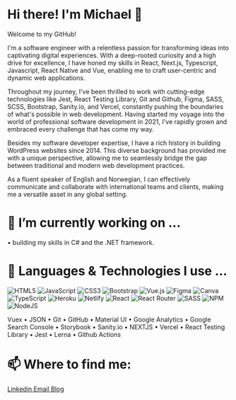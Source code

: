 # Hi there! I'm Michael 👋
Welcome to my GitHub!

I'm a software engineer with a relentless passion for transforming ideas into captivating digital experiences. With a deep-rooted curiosity and a high drive for excellence, I have honed my skills in React,  Next.js, Typescript, Javascript, React Native and Vue, enabling me to craft user-centric and dynamic web applications.

Throughout my journey, I've been thrilled to work with cutting-edge technologies like Jest, React Testing Library, Git and Github, Figma, SASS, SCSS, Bootstrap, Sanity.io, and Vercel, constantly pushing the boundaries of what's possible in web development. Having started my voyage into the world of professional software development in 2021, I've rapidly grown and embraced every challenge that has come my way.

Besides my software developer expertise, I have a rich history in building WordPress websites since 2014. This diverse background has provided me with a unique perspective, allowing me to seamlessly bridge the gap between traditional and modern web development practices.

As a fluent speaker of English and Norwegian, I can effectively communicate and collaborate with international teams and clients, making me a versatile asset in any global setting.

# 🔭 I’m currently working on ...
• building my skills in C# and the .NET framework.

# 🤔 Languages & Technologies I use ...
![HTML5](https://img.shields.io/badge/html5-%23E34F26.svg?style=for-the-badge&logo=html5&logoColor=white) ![JavaScript](https://img.shields.io/badge/javascript-%23323330.svg?style=for-the-badge&logo=javascript&logoColor=%23F7DF1E) ![CSS3](https://img.shields.io/badge/css3-%231572B6.svg?style=for-the-badge&logo=css3&logoColor=white) ![Bootstrap](https://img.shields.io/badge/bootstrap-%23563D7C.svg?style=for-the-badge&logo=bootstrap&logoColor=white) ![Vue.js](https://img.shields.io/badge/vuejs-%2335495e.svg?style=for-the-badge&logo=vuedotjs&logoColor=%234FC08D) 	![Figma](https://img.shields.io/badge/figma-%23F24E1E.svg?style=for-the-badge&logo=figma&logoColor=white) ![Canva](https://img.shields.io/badge/Canva-%2300C4CC.svg?style=for-the-badge&logo=Canva&logoColor=white) ![TypeScript](https://img.shields.io/badge/typescript-%23007ACC.svg?style=for-the-badge&logo=typescript&logoColor=white) ![Heroku](https://img.shields.io/badge/heroku-%23430098.svg?style=for-the-badge&logo=heroku&logoColor=white) ![Netlify](https://img.shields.io/badge/netlify-%23000000.svg?style=for-the-badge&logo=netlify&logoColor=#00C7B7) ![React](https://img.shields.io/badge/react-%2320232a.svg?style=for-the-badge&logo=react&logoColor=%2361DAFB) ![React Router](https://img.shields.io/badge/React_Router-CA4245?style=for-the-badge&logo=react-router&logoColor=white) ![SASS](https://img.shields.io/badge/SASS-hotpink.svg?style=for-the-badge&logo=SASS&logoColor=white) ![NPM](https://img.shields.io/badge/NPM-%23000000.svg?style=for-the-badge&logo=npm&logoColor=white) ![NodeJS](https://img.shields.io/badge/node.js-6DA55F?style=for-the-badge&logo=node.js&logoColor=white)

Vuex • JSON • Git • GitHub • Material UI • Google Analytics • Google Search Console • Storybook • Sanity.io • NEXTJS • Vercel • React Testing Library • Jest • Lerna • Github Actions

# 📫 Where to find me:
<a href="https://www.linkedin.com/in/michaelsiddiqi/"> Linkedin </a> <a href="mailto:siddiqimichael@gmail.com"> Email </a> <a href="https://devrmichael.com/"> Blog </a> <br>
